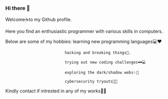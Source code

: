 ### Hi there 👋

Welcome☕to my Github profile.

Here you find an enthusiastic programmer with various skills in computers.

Below are some of my hobbies: learning new programming languages💻♥

                              hacking and breaking things🥰.
                              
                              trying out new coding challenges🕶💻
                              
                              exploring the dark/shadow webs✨🌚
                              
                              cybersecurity tryouts🥷🥷
                              
 Kindly contact if intrested in any of my works🤙🥺
